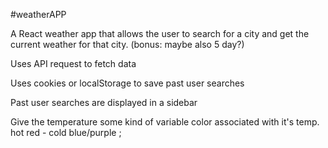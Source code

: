 #weatherAPP

A React weather app that allows the user to search for a city and get the current weather for that city. (bonus: maybe also 5 day?)

Uses API request to fetch data

Uses cookies or localStorage to save past user searches 

Past user searches are displayed in a sidebar

Give the temperature some kind of variable color associated with it's temp. hot red - cold blue/purple ;

